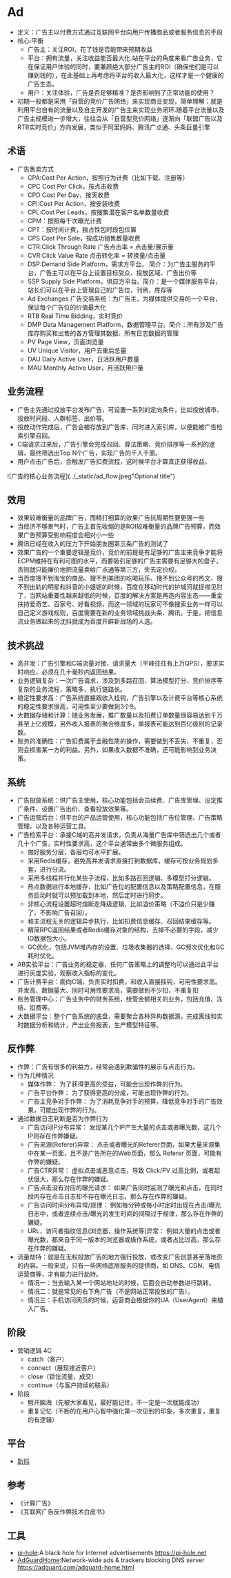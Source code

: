 # Ad

* 定义：广告主以付费方式通过互联网平台向用户传播商品或者服务信息的手段
* 核心:平衡
  - 广告主：关注ROI，花了钱是否能带来预期收益
  - 平台：拥有流量，关注收益能否最大化.站在平台的角度来看广告业务，它在保证用户体验的同时，要兼顾绝大部分广告主的ROI（确保他们是可以赚到钱的），在此基础上再考虑将平台的收入最大化，这样才是一个健康的广告生态。
  - 用户：关注体验，广告是否足够精准？是否影响到了正常功能的使用？
* 初期一般都是采用「自营的竞价广告网络」来实现商业变现，简单理解：就是利用平台自有的流量以及自主开发的广告主来实现业务闭环.随着平台流量以及广告主规模进一步增大，往往会从「自营型竞价网络」逐渐向「联盟广告以及RTB实时竞价」方向发展，类似于阿里妈妈、腾讯广点通、头条巨量引擎

## 术语

* 广告售卖方式
  * CPA:Cost Per Action，按照行为计费（比如下载、注册等）
  * CPC Cost Per Click，按点击收费
  * CPD Cost Per Day，按天收费
  * CPI:Cost Per Action，按安装收费
  * CPL:Cost Per Leads，按搜集潜在客户名单数量收费
  * CPM：按照每千次曝光计费
  * CPT：按时间计费，独占性包时段包位置
  * CPS Cost Per Sale，按成功销售数量收费
  * CTR:Click Through Rate 广告点击率 = 点击量/展示量
  * CVR:Click Value Rate 点击转化率 = 转换量/点击量
  * DSP:Demand Side Platform，需求方平台。 简介：为广告主服务的平台，广告主可以在平台上设置目标受众、投放区域、广告出价等
  * SSP Supply Side Platform，供应方平台。简介：是一个媒体服务平台，站长们可以在平台上管理自己的广告位，刊例，库存等
  * Ad Exchanges 广告交易系统：为广告主，为媒体提供交易的一个平台，保证每个广告位的价值最大化
  * RTB Real Time Bidding，实时竞价
  * DMP Data Management Platform，数据管理平台。简介：所有涉及广告库存购买和出售的各方管理其数据、所有日志数据的管理
  * PV Page View，页面浏览量
  * UV Unique Visitor，用户去重后总量
  * DAU Daily Active User，日活跃用户数量
  * MAU Monthly Active User，月活跃用户量

## 业务流程

* 广告主先通过投放平台发布广告，可设置一系列的定向条件，比如投放城市、投放时间段、人群标签、出价等。
* 投放动作完成后，广告会被存放到广告库、同时进入索引库，以便能被广告检索引擎召回。
* C端请求过来后，广告引擎会完成召回、算法策略、竞价排序等一系列的逻辑，最终筛选出Top N个广告，实现广告的千人千面。
* 用户点击广告后，会触发广告扣费流程，这时候平台才算真正获得收益。

![广告的核心业务流程](../_static/ad_flow.jpeg"Optional title")

## 效用

* 效果较难衡量的品牌广告，而精打细算的效果广告抗周期性要更强一些
* 当经济不够景气时，广告主首先收缩的是ROI较难衡量的品牌广告预算，而效果广告预算受影响程度会相对小一些
* 腾讯已经在收入的压力下开始朋友圈第三条广告的测试了
* 效果广告的一个重要逻辑是竞价，竞价的前提是有足够的广告主来竞争才能将ECPM维持在有利可图的水平，而要吸引足够的广告主需要有足够大的盘子，否则就只能廉价地把流量卖给广点通等第三方，失去定价权。
* 当百度搜不到淘宝的商品、搜不到美团的吃喝玩乐、搜不到公众号的热文、搜不到出轨的明星和抖音的小姐姐的时候，百度在移动时代的护城河就捉襟见肘了，当网站重要性越来越低的时候，百度的解决方案是再造内容生态——重金扶持爱奇艺、百家号、好看视频，而这一领域的玩家可不像搜索业务一样可以自己定义游戏规则，百度需要在新的业务领域挑战头条、腾讯，于是，把信息流业务做起来的沈抖就成为百度开辟新战场的人选。

## 技术挑战

* 高并发：广告引擎和C端流量对接，请求量大（平峰往往有上万QPS），要求实时响应，必须在几十毫秒内返回结果。
* 业务逻辑复杂：一次广告请求，涉及到多路召回、算法模型打分、竞价排序等复杂的业务流程，策略多，执行链路长。
* 稳定性要求高：广告系统直接跟收入挂钩，广告引擎以及计费平台等核心系统的稳定性要求很高，可用性至少要做到3个9。
* 大数据存储和计算：随业务发展，推广数量以及扣费订单数量很容易达到千万甚至上亿规模，另外收入报表的聚合维度多，单报表可能达到百亿级别的记录数。
* 账务的准确性：广告扣费属于金融性质的操作，需要做到不丢失、不重复，否则会损害某一方的利益。另外，如果收入数据不准确，还可能影响到业务决策。

## 系统

* 广告投放系统：供广告主使用，核心功能包括会员续费、广告库管理、设定推广条件、设置广告出价、查看投放效果等。
* 广告运营后台：供平台的产品运营使用，核心功能包括广告位管理、广告策略管理、以及各种运营工具。
* 广告检索平台：承接C端的高并发请求，负责从海量广告库中筛选出几个或者几十个广告，实时性要求高，这个平台通常由多个微服务组成。
  - 做好服务分层，各层均可水平扩展。
  - 采用Redis缓存，避免高并发请求直接打到数据库，缓存可按业务规划多套，进行分流。
  - 采用多线程并行化某些子流程，比如多路召回逻辑、多模型打分逻辑。
  - 热点数据进行本地缓存，比如广告位的配置信息以及策略配置信息，在服务启动时就可以预加载到本地，然后定时进行同步。
  - 非核心流程设置超时熔断走降级逻辑，比如溢价策略（不溢价只是少赚了，不影响广告召回）。
  - 和主流程无关的逻辑异步执行，比如扣费信息缓存、召回结果缓存等。
  - 精简RPC返回结果或者Redis缓存对象的结构，去掉不必要的字段，减少IO数据包大小。
  - GC优化，包括JVM堆内存的设置、垃圾收集器的选择、GC频次优化和GC耗时优化。
* AB实验平台：广告业务的稳定器，任何广告策略上的调整均可以通过此平台进行灰度实验，观察收入指标的变化。
* 广告计费平台：面向C端，负责实时扣费，和收入直接挂钩，可用性要求高。并发高、数据量大、同时可用性要求高，需要做到不少扣，不重复扣
* 账务管理中心：广告业务中的财务系统，统管金额相关的业务，包括充值、冻结、扣费等。
* 大数据平台：整个广告系统的底盘，需要聚合各种异构数据源，完成离线和实时数据分析和统计，产出业务报表，生产模型特征等。

## 反作弊

* 作弊：广告有很多的利益方，经常会遇到欺骗性的展示与点击行为。
* 行为几种情况
  - 媒体作弊： 为了获得更高的受益，可能会出现作弊的行为。
  - 广告平台作弊： 为了获得更高的分成，可能出现作弊的行为。
  - 广告主竞争对手作弊： 为了消耗竞争对手的预算，降低竞争对手的广告效果，可能出现作弊的行为。
* 通过数据日志判断是否为作弊行为
  - 广告访问IP分布异常： 发现某几个IP产生大量的点击或者曝光数，这几个IP则存在作弊嫌疑。
  - 广告来源(Referer)异常： 点击或者曝光的Referer页面，如果大量来源集中在某一页面，且不是广告所在的Web页面，那么 Referer 页面，可能有作弊的嫌疑。
  - 广告CTR异常： 虚拟点击或恶意点击，导致 Click/PV 过高比例，或者起伏很大，那么存在作弊的嫌疑。
  - 广告点击没有对应的曝光请求： 如果广告同时监测了曝光和点击，在同时段内存在点击日志却不存在曝光日志，那么存在作弊的嫌疑。
  - 广告访问时间分布异常/规律： 例如每分钟或每小时定时出现在点击/曝光日志中，或者连续点击/曝光的发生时间的间隔过于规律，那么存在作弊的嫌疑。
  - URL，访问者指纹信息(浏览器，操作系统等)异常： 例如大量的点击或者曝光数，都来自于同一版本的浏览器或操作系统，或者占比过高，那么存在作弊的嫌疑。
* 流量劫持：就是在无权投放广告的地方强行投放，或改变广告创意甚至落地页的内容。一般来说，只有一些网络底层服务的提供商，如 DNS、CDN、电信运营商等，才有能力进行劫持。
  - 情况一：当去输入某一个网站地址的时候，后面会自动参数进行跳转。
  - 情况二：就是常见的右下角广告（不是网站正常投放的广告）。
  - 情况三：手机访问网页的时候，运营商会根据你的UA（UserAgent）来植入广告。

## 阶段

* 营销逻辑 4C
  - catch（客户）
  - connect（展现接近客户）
  - close（锁住流量，成交）
  - continue（与客户持续的联系）
* 阶段
  - 劈开脑海（先被大家看见，最好能记住，不一定是一次就能成功）
  - 重复记忆（不断的在用户心智中强化第一次见到的印象，多次重复，重复的有逻辑）

## 平台

* [新抖](https://xd.newrank.cn/)

## 参考

* 《计算广告》
* 《互联网广告反作弊技术白皮书》

## 工具

* [pi-hole](https://github.com/pi-hole/pi-hole):A black hole for Internet advertisements <https://pi-hole.net>
* [AdGuardHome](https://github.com/AdguardTeam/AdGuardHome):Network-wide ads & trackers blocking DNS server <https://adguard.com/adguard-home.html>
